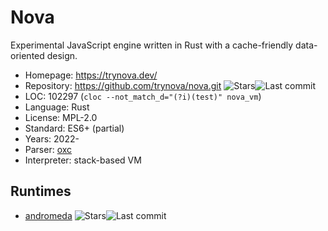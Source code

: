 # Nova

Experimental JavaScript engine written in Rust with a cache-friendly data-oriented design.

* Homepage:    https://trynova.dev/
* Repository:  https://github.com/trynova/nova.git <span class="shields"><img src="https://img.shields.io/github/stars/trynova/nova?label=&style=flat-square" alt="Stars" title="Stars"><img src="https://img.shields.io/github/last-commit/trynova/nova?label=&style=flat-square" alt="Last commit" title="Last commit"></span>
* LOC:         102297 (`cloc --not_match_d="(?i)(test)" nova_vm`)
* Language:    Rust
* License:     MPL-2.0
* Standard:    ES6+ (partial)
* Years:       2022-
* Parser:      [oxc](../parsers/oxc.md)
* Interpreter: stack-based VM

## Runtimes

* [andromeda](https://github.com/tryandromeda/andromeda) <span class="shields"><img src="https://img.shields.io/github/stars/tryandromeda/andromeda?label=&style=flat-square" alt="Stars" title="Stars"><img src="https://img.shields.io/github/last-commit/tryandromeda/andromeda?label=&style=flat-square" alt="Last commit" title="Last commit"></span>

